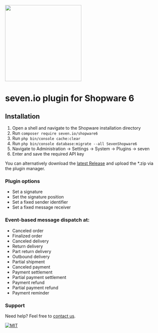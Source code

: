 <img src="https://www.seven.io/wp-content/uploads/Logo.svg" width="250" />

# seven.io plugin for Shopware 6

## Installation

1. Open a shell and navigate to the Shopware installation directory
2. Run `composer require seven.io/shopware6`
3. Run `php bin/console cache:clear`
4. Run `php bin/console database:migrate --all SevenShopware6`
5. Navigate to Administration -> Settings -> System -> Plugins -> seven
6. Enter and save the required API key

You can alternatively download
the [latest Release](https://github.com/seven-io/shopware6/releases/latest) and
upload the *.zip via the plugin manager.

### Plugin options

- Set a signature
- Set the signature position
- Set a fixed sender identifier
- Set a fixed message receiver


### Event-based message dispatch at:

- Canceled order
- Finalized order
- Canceled delivery
- Return delivery
- Part return delivery
- Outbound delivery
- Partial shipment
- Canceled payment
- Payment settlement
- Partial payment settlement
- Payment refund
- Partial payment refund
- Payment reminder


### Support

Need help? Feel free to [contact us](https://www.seven.io/en/company/contact/).

[![MIT](https://img.shields.io/badge/License-MIT-teal.svg)](LICENSE)